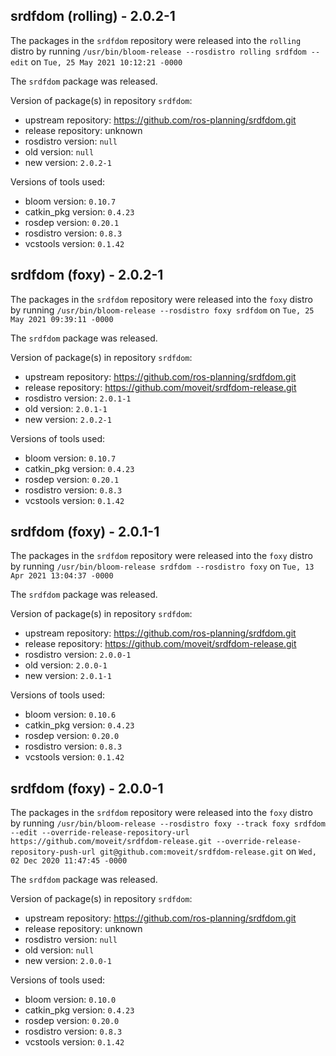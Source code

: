 ## srdfdom (rolling) - 2.0.2-1

The packages in the `srdfdom` repository were released into the `rolling` distro by running `/usr/bin/bloom-release --rosdistro rolling srdfdom --edit` on `Tue, 25 May 2021 10:12:21 -0000`

The `srdfdom` package was released.

Version of package(s) in repository `srdfdom`:

- upstream repository: https://github.com/ros-planning/srdfdom.git
- release repository: unknown
- rosdistro version: `null`
- old version: `null`
- new version: `2.0.2-1`

Versions of tools used:

- bloom version: `0.10.7`
- catkin_pkg version: `0.4.23`
- rosdep version: `0.20.1`
- rosdistro version: `0.8.3`
- vcstools version: `0.1.42`


## srdfdom (foxy) - 2.0.2-1

The packages in the `srdfdom` repository were released into the `foxy` distro by running `/usr/bin/bloom-release --rosdistro foxy srdfdom` on `Tue, 25 May 2021 09:39:11 -0000`

The `srdfdom` package was released.

Version of package(s) in repository `srdfdom`:

- upstream repository: https://github.com/ros-planning/srdfdom.git
- release repository: https://github.com/moveit/srdfdom-release.git
- rosdistro version: `2.0.1-1`
- old version: `2.0.1-1`
- new version: `2.0.2-1`

Versions of tools used:

- bloom version: `0.10.7`
- catkin_pkg version: `0.4.23`
- rosdep version: `0.20.1`
- rosdistro version: `0.8.3`
- vcstools version: `0.1.42`


## srdfdom (foxy) - 2.0.1-1

The packages in the `srdfdom` repository were released into the `foxy` distro by running `/usr/bin/bloom-release srdfdom --rosdistro foxy` on `Tue, 13 Apr 2021 13:04:37 -0000`

The `srdfdom` package was released.

Version of package(s) in repository `srdfdom`:

- upstream repository: https://github.com/ros-planning/srdfdom.git
- release repository: https://github.com/moveit/srdfdom-release.git
- rosdistro version: `2.0.0-1`
- old version: `2.0.0-1`
- new version: `2.0.1-1`

Versions of tools used:

- bloom version: `0.10.6`
- catkin_pkg version: `0.4.23`
- rosdep version: `0.20.0`
- rosdistro version: `0.8.3`
- vcstools version: `0.1.42`


## srdfdom (foxy) - 2.0.0-1

The packages in the `srdfdom` repository were released into the `foxy` distro by running `/usr/bin/bloom-release --rosdistro foxy --track foxy srdfdom --edit --override-release-repository-url https://github.com/moveit/srdfdom-release.git --override-release-repository-push-url git@github.com:moveit/srdfdom-release.git` on `Wed, 02 Dec 2020 11:47:45 -0000`

The `srdfdom` package was released.

Version of package(s) in repository `srdfdom`:

- upstream repository: https://github.com/ros-planning/srdfdom.git
- release repository: unknown
- rosdistro version: `null`
- old version: `null`
- new version: `2.0.0-1`

Versions of tools used:

- bloom version: `0.10.0`
- catkin_pkg version: `0.4.23`
- rosdep version: `0.20.0`
- rosdistro version: `0.8.3`
- vcstools version: `0.1.42`


